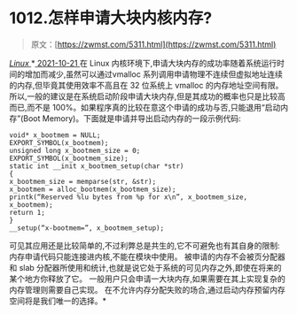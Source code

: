 <!--yml
category: 未分类
date: 0001-01-01 00:00:00
--->

# 1012.怎样申请大块内核内存?

> 原文：[https://zwmst.com/5311.html](https://zwmst.com/5311.html)

   [ *Linux* ](https://zwmst.com/linux)*[ <time datetime="2021-10-21T23:28:33+08:00"> 2021-10-21 </time> ](https://zwmst.com/5311.html)  在 Linux 内核环境下,申请大块内存的成功率随着系统运行时间的增加而减少,虽然可以通过vmalloc 系列调用申请物理不连续但虚拟地址连续的内存,但毕竟其使用效率不高且在 32 位系统上 vmalloc 的内存地址空间有限。所以,一般的建议是在系统启动阶段申请大块内存,但是其成功的概率也只是比较高而已,而不是 100%。如果程序真的比较在意这个申请的成功与否,只能退用“启动内存”(Boot Memory)。下面就是申请并导出启动内存的一段示例代码:

```
void* x_bootmem = NULL;
EXPORT_SYMBOL(x_bootmem);
unsigned long x_bootmem_size = 0;
EXPORT_SYMBOL(x_bootmem_size);
static int __init x_bootmem_setup(char *str)
{
x_bootmem_size = memparse(str, &str);
x_bootmem = alloc_bootmem(x_bootmem_size);
printk(“Reserved %lu bytes from %p for x\n”, x_bootmem_size, x_bootmem);
return 1;
}
__setup(“x-bootmem=”, x_bootmem_setup);
```

可见其应用还是比较简单的,不过利弊总是共生的,它不可避免也有其自身的限制:
内存申请代码只能连接进内核,不能在模块中使用。
被申请的内存不会被页分配器和 slab 分配器所使用和统计,也就是说它处于系统的可见内存之外,即使在将来的某个地方你释放了它。
一般用户只会申请一大块内存,如果需要在其上实现复杂的内存管理则需要自己实现。
在不允许内存分配失败的场合,通过启动内存预留内存空间将是我们唯一的选择。*